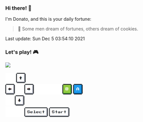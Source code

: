 ### Hi there! 👋 

I'm Donato, and this is your daily fortune:

> 🥠 Some men dream of fortunes, others dream of cookies.

Last update: Sun Dec  5 03:54:10 2021
### Let's play! 🎮

<img src="https://gbaas-readme.herokuapp.com/state?" />
<br />

<img src="img/blank.png" width="30" /> <a
    href="https://gbaas-readme.herokuapp.com/buttons/up?callback=https://github.com/aurasphere"><img src="img/up.png" width="30" /></a>
<br><a href="https://gbaas-readme.herokuapp.com/buttons/left?callback=https://github.com/aurasphere"><img src="img/left.png"
        width="30" /></a><img src="img/blank.png" width="30" /><a
    href="https://gbaas-readme.herokuapp.com/buttons/right?callback=https://github.com/aurasphere"><img src="img/right.png"
        width="30" /></a><img src="img/blank.png" width="30" /><img src="img/blank.png" width="30" /><img
    src="img/blank.png" width="30" /><a href="https://gbaas-readme.herokuapp.com/buttons/B?callback=https://github.com/aurasphere"><img
        src="img/B.png" width="30" /></a> <a
    href="https://gbaas-readme.herokuapp.com/buttons/A?callback=https://github.com/aurasphere"><img src="img/A.png" width="30" /></a>
<br><a href="https://gbaas-readme.herokuapp.com/buttons/down?callback=https://github.com/aurasphere"><img src="img/blank.png"
        width="30" /><img src="img/down.png" width="30" /></a>
<br><img src="img/blank.png" width="30" /><img src="img/blank.png" width="30" /><a
    href="https://gbaas-readme.herokuapp.com/buttons/select?callback=https://github.com/aurasphere"><img src="img/select.png"
        height="30" /></a> <a href="https://gbaas-readme.herokuapp.com/buttons/start?callback=https://github.com/aurasphere"><img
        src="img/start.png" height="30" /></a>
